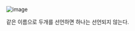 ![image](https://user-images.githubusercontent.com/53141739/200796906-d34d8bf7-18e0-410a-b4c9-6b20d261e0ec.png)

같은 이름으로 두개를 선언하면 하나는 선언되지 않는다.
